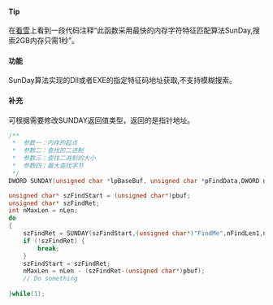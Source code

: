 

####  Tip

在[看雪](https://bbs.pediy.com/thread-192985.htm)上看到一段代码注释“此函数采用最快的内存字符特征匹配算法SunDay,搜索2GB内存只需1秒”。


#### 功能

SunDay算法实现的Dll或者EXE的指定特征码地址获取,不支持模糊搜索。


#### 补充

可根据需要修改SUNDAY返回值类型，返回的是指针地址。

```c++
/**
 *  参数一：内存的起点
 *  参数二：查找的二进制
 *  参数三：查找二进制的大小
 *  参数四：最大查找字节
 */
DWORD SUNDAY(unsigned char *lpBaseBuf, unsigned char *pFindData,DWORD nFindDataSize,DWORD nMaxSize)
```

```c++
unsigned char* szFindStart = (unsigned char*)pbuf;
unsigned char* szFindRet; 
int nMaxLen = nLen;
do
{
	szFindRet = SUNDAY(szFindStart,(unsigned char*)"FindMe",nFindLen1,nMaxLen);	
	if (!szFindRet) {
		break;
	}
	szFindStart = szFindRet;
	nMaxLen = nLen - (szFindRet-(unsigned char*)pbuf);	
	// Do something
			
}while(1);
```